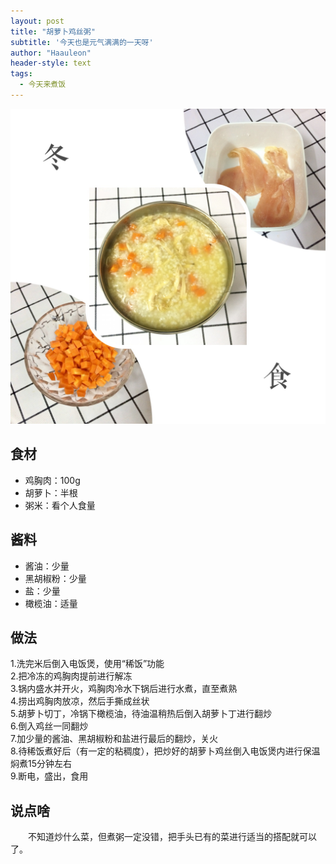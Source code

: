 ```yaml
---
layout: post
title: "胡萝卜鸡丝粥"
subtitle: '今天也是元气满满的一天呀'
author: "Haauleon"
header-style: text
tags:
  - 今天来煮饭
---
```


![](\img\in-post\2020-02-15-food\1.jpg)                                       



## 食材
* 鸡胸肉：100g
* 胡萝卜：半根
* 粥米：看个人食量

## 酱料
* 酱油：少量
* 黑胡椒粉：少量
* 盐：少量       
* 橄榄油：适量

## 做法
1.洗完米后倒入电饭煲，使用“稀饭”功能            
2.把冷冻的鸡胸肉提前进行解冻           
3.锅内盛水并开火，鸡胸肉冷水下锅后进行水煮，直至煮熟                 
4.捞出鸡胸肉放凉，然后手撕成丝状             
5.胡萝卜切丁，冷锅下橄榄油，待油温稍热后倒入胡萝卜丁进行翻炒        
6.倒入鸡丝一同翻炒       
7.加少量的酱油、黑胡椒粉和盐进行最后的翻炒，关火         
8.待稀饭煮好后（有一定的粘稠度），把炒好的胡萝卜鸡丝倒入电饭煲内进行保温焖煮15分钟左右          
9.断电，盛出，食用          

## 说点啥     
&emsp;&emsp;不知道炒什么菜，但煮粥一定没错，把手头已有的菜进行适当的搭配就可以了。